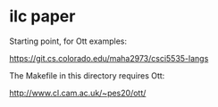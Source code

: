 ilc paper
==========


Starting point, for Ott examples:

  https://git.cs.colorado.edu/maha2973/csci5535-langs


The Makefile in this directory requires Ott:

  http://www.cl.cam.ac.uk/~pes20/ott/
